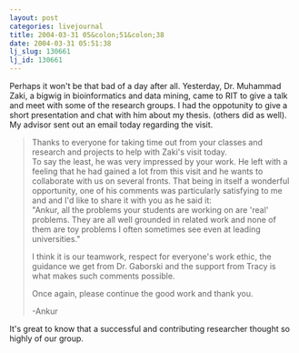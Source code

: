 ```yaml
---
layout: post
categories: livejournal
title: 2004-03-31 05&colon;51&colon;38
date: 2004-03-31 05:51:38
lj_slug: 130661
lj_id: 130661
---
```

Perhaps it won't be that bad of a day after all. Yesterday, Dr. Muhammad Zaki, a bigwig in bioinformatics and data mining, came to RIT to give a talk and meet with some of the research groups. I had the oppotunity to give a short presentation and chat with him about my thesis. (others did as well). My advisor sent out an email today regarding the visit.



> Thanks to everyone for taking time out from your classes and research and projects to help with Zaki's visit today.  
> To say the least, he was very impressed by your work. He left with a feeling that he had gained a lot from this visit and he wants to collaborate with us on several fronts. That being in itself a wonderful opportunity, one of his comments was particularly satisfying to me and and I'd like to share it with you as he said it:  
> "Ankur, all the problems your students are working on are 'real' problems. They are all well grounded in related work and none of them are toy problems I often sometimes see even at leading universities."  
>    
> I think it is our teamwork, respect for everyone's work ethic, the guidance we get from Dr. Gaborski and the support from Tracy is what makes such comments possible.  
>    
> Once again, please continue the good work and thank you.  
>    
> -Ankur  
> 



It's great to know that a successful and contributing researcher thought so highly of our group.
